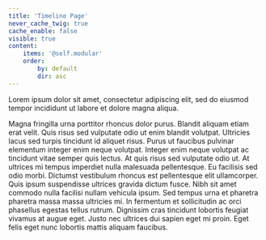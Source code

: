 ```yaml
---
title: 'Timeline Page'
never_cache_twig: true
cache_enable: false
visible: true
content:
    items: '@self.modular'
    order:
        by: default
        dir: asc
---
```


Lorem ipsum dolor sit amet, consectetur adipiscing elit, sed do eiusmod tempor incididunt ut labore et dolore magna aliqua.

Magna fringilla urna porttitor rhoncus dolor purus. Blandit aliquam etiam erat velit. Quis risus sed vulputate odio ut enim blandit volutpat. Ultricies lacus sed turpis tincidunt id aliquet risus. Purus ut faucibus pulvinar elementum integer enim neque volutpat. Integer enim neque volutpat ac tincidunt vitae semper quis lectus. At quis risus sed vulputate odio ut. At ultrices mi tempus imperdiet nulla malesuada pellentesque. Eu facilisis sed odio morbi. Dictumst vestibulum rhoncus est pellentesque elit ullamcorper. Quis ipsum suspendisse ultrices gravida dictum fusce. Nibh sit amet commodo nulla facilisi nullam vehicula ipsum. Sed tempus urna et pharetra pharetra massa massa ultricies mi. In fermentum et sollicitudin ac orci phasellus egestas tellus rutrum. Dignissim cras tincidunt lobortis feugiat vivamus at augue eget. Justo nec ultrices dui sapien eget mi proin. Eget felis eget nunc lobortis mattis aliquam faucibus.
